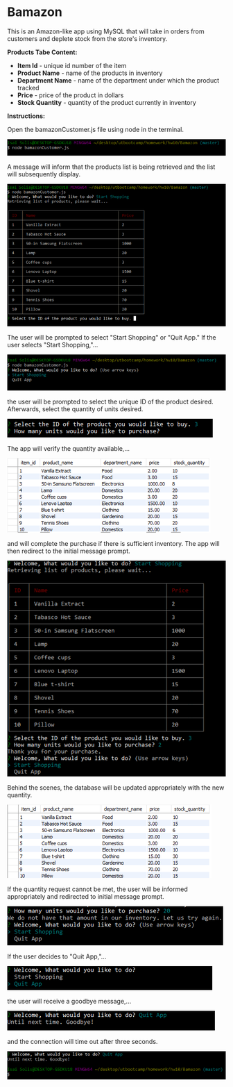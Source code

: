 # Bamazon
This is an Amazon-like app using MySQL that will take in orders from customers and deplete stock from the store's inventory.

**Products Tabe Content:**
  * **Item Id** - unique id number of the item
  * **Product Name** - name of the products in inventory
  * **Department Name** - name of the department under which the product tracked 
  * **Price** - price of the product in dollars
  * **Stock Quantity** - quantity of the product currently in inventory

**Instructions:**

Open the bamazonCustomer.js file using node in the terminal.  

![Broken Link: /images/openfile.png](/images/openfile.png)

A message will inform that the products list is being retrieved and the list will subsequently display.

![Broken Link: /images/displayInventory.png](/images/displayInventory.png)

The user will be prompted to select "Start Shopping" or "Quit App."  If the user selects "Start Shopping,"...

![Broken Link: /images/initialQuestion.png](/images/initialQuestion.png)

the user will be prompted to select the unique ID of the product desired. Afterwards, select the quantity of units desired.

![Broken Link: /images/askHowMany.png](/images/askHowMany.png)

The app will verify the quantity available,...

![Broken Link: /images/initialTable.png](/images/initialTable.png)

and will complete the purchase if there is sufficient inventory.  The app will then redirect to the initial message prompt.

![Broken Link: /images/completedPurchase.png](/images/completedPurchase.png)

Behind the scenes, the database will be updated appropriately with the new quantity.

![Broken Link: /images/adjustedTable.png](/images/adjustedTable.png)

If the quantity request cannot be met, the user will be informed appropriately and redirected to initial message prompt.

![Broken Link: /images/notQuantMsg.png](/images/notQuantMsg.png)

If the user decides to "Quit App,"...

![Broken Link: /images/quitApp.png](/images/quitApp.png)

the user will receive a goodbye message,...

![Broken Link: /images/goodbyeMessage.png](/images/goodbyeMessage.png)

and the connection will time out after three seconds.

![Broken Link: /images/connectionCloses.png](/images/connectionCloses.png)



